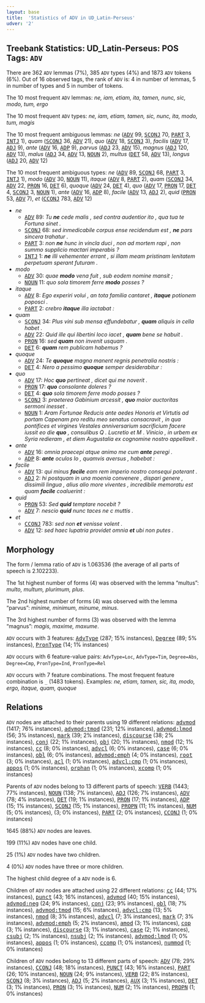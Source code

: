 ```yaml
---
layout: base
title:  'Statistics of ADV in UD_Latin-Perseus'
udver: '2'
---
```


## Treebank Statistics: UD_Latin-Perseus: POS Tags: `ADV`

There are 362 `ADV` lemmas (7%), 385 `ADV` types (4%) and 1873 `ADV` tokens (6%).
Out of 16 observed tags, the rank of `ADV` is: 4 in number of lemmas, 5 in number of types and 5 in number of tokens.

The 10 most frequent `ADV` lemmas: <em>ne, iam, etiam, ita, tamen, nunc, sic, modo, tum, ergo</em>

The 10 most frequent `ADV` types:  <em>ne, iam, etiam, tamen, sic, nunc, ita, modo, tum, magis</em>

The 10 most frequent ambiguous lemmas: <em>ne</em> (<tt><a href="la_perseus-pos-ADV.html">ADV</a></tt> 99, <tt><a href="la_perseus-pos-SCONJ.html">SCONJ</a></tt> 70, <tt><a href="la_perseus-pos-PART.html">PART</a></tt> 3, <tt><a href="la_perseus-pos-INTJ.html">INTJ</a></tt> 1), <em>quam</em> (<tt><a href="la_perseus-pos-SCONJ.html">SCONJ</a></tt> 36, <tt><a href="la_perseus-pos-ADV.html">ADV</a></tt> 21), <em>quo</em> (<tt><a href="la_perseus-pos-ADV.html">ADV</a></tt> 18, <tt><a href="la_perseus-pos-SCONJ.html">SCONJ</a></tt> 3), <em>facilis</em> (<tt><a href="la_perseus-pos-ADV.html">ADV</a></tt> 17, <tt><a href="la_perseus-pos-ADJ.html">ADJ</a></tt> 9), <em>ante</em> (<tt><a href="la_perseus-pos-ADV.html">ADV</a></tt> 16, <tt><a href="la_perseus-pos-ADP.html">ADP</a></tt> 9), <em>parvus</em> (<tt><a href="la_perseus-pos-ADJ.html">ADJ</a></tt> 23, <tt><a href="la_perseus-pos-ADV.html">ADV</a></tt> 15), <em>magnus</em> (<tt><a href="la_perseus-pos-ADJ.html">ADJ</a></tt> 120, <tt><a href="la_perseus-pos-ADV.html">ADV</a></tt> 13), <em>malus</em> (<tt><a href="la_perseus-pos-ADJ.html">ADJ</a></tt> 34, <tt><a href="la_perseus-pos-ADV.html">ADV</a></tt> 13, <tt><a href="la_perseus-pos-NOUN.html">NOUN</a></tt> 2), <em>multus</em> (<tt><a href="la_perseus-pos-DET.html">DET</a></tt> 58, <tt><a href="la_perseus-pos-ADV.html">ADV</a></tt> 13), <em>longus</em> (<tt><a href="la_perseus-pos-ADJ.html">ADJ</a></tt> 20, <tt><a href="la_perseus-pos-ADV.html">ADV</a></tt> 12)

The 10 most frequent ambiguous types:  <em>ne</em> (<tt><a href="la_perseus-pos-ADV.html">ADV</a></tt> 89, <tt><a href="la_perseus-pos-SCONJ.html">SCONJ</a></tt> 68, <tt><a href="la_perseus-pos-PART.html">PART</a></tt> 3, <tt><a href="la_perseus-pos-INTJ.html">INTJ</a></tt> 1), <em>modo</em> (<tt><a href="la_perseus-pos-ADV.html">ADV</a></tt> 30, <tt><a href="la_perseus-pos-NOUN.html">NOUN</a></tt> 11), <em>itaque</em> (<tt><a href="la_perseus-pos-ADV.html">ADV</a></tt> 8, <tt><a href="la_perseus-pos-PART.html">PART</a></tt> 2), <em>quam</em> (<tt><a href="la_perseus-pos-SCONJ.html">SCONJ</a></tt> 34, <tt><a href="la_perseus-pos-ADV.html">ADV</a></tt> 22, <tt><a href="la_perseus-pos-PRON.html">PRON</a></tt> 16, <tt><a href="la_perseus-pos-DET.html">DET</a></tt> 6), <em>quoque</em> (<tt><a href="la_perseus-pos-ADV.html">ADV</a></tt> 24, <tt><a href="la_perseus-pos-DET.html">DET</a></tt> 4), <em>quo</em> (<tt><a href="la_perseus-pos-ADV.html">ADV</a></tt> 17, <tt><a href="la_perseus-pos-PRON.html">PRON</a></tt> 17, <tt><a href="la_perseus-pos-DET.html">DET</a></tt> 4, <tt><a href="la_perseus-pos-SCONJ.html">SCONJ</a></tt> 3, <tt><a href="la_perseus-pos-NOUN.html">NOUN</a></tt> 1), <em>ante</em> (<tt><a href="la_perseus-pos-ADV.html">ADV</a></tt> 16, <tt><a href="la_perseus-pos-ADP.html">ADP</a></tt> 8), <em>facile</em> (<tt><a href="la_perseus-pos-ADV.html">ADV</a></tt> 13, <tt><a href="la_perseus-pos-ADJ.html">ADJ</a></tt> 2), <em>quid</em> (<tt><a href="la_perseus-pos-PRON.html">PRON</a></tt> 53, <tt><a href="la_perseus-pos-ADV.html">ADV</a></tt> 7), <em>et</em> (<tt><a href="la_perseus-pos-CCONJ.html">CCONJ</a></tt> 783, <tt><a href="la_perseus-pos-ADV.html">ADV</a></tt> 12)


* <em>ne</em>
  * <tt><a href="la_perseus-pos-ADV.html">ADV</a></tt> 89: <em>Tu <b>ne</b> cede malis , sed contra audentior ito , qua tua te Fortuna sinet .</em>
  * <tt><a href="la_perseus-pos-SCONJ.html">SCONJ</a></tt> 68: <em>sed inmedicabile corpus ense recidendum est , <b>ne</b> pars sincera trahatur .</em>
  * <tt><a href="la_perseus-pos-PART.html">PART</a></tt> 3: <em>non <b>ne</b> hunc in vincla duci , non ad mortem rapi , non summo supplicio mactari imperabis ?</em>
  * <tt><a href="la_perseus-pos-INTJ.html">INTJ</a></tt> 1: <em><b>ne</b> illi vehementer errant , si illam meam pristinam lenitatem perpetuam sperant futuram .</em>
* <em>modo</em>
  * <tt><a href="la_perseus-pos-ADV.html">ADV</a></tt> 30: <em>quae <b>modo</b> vena fuit , sub eodem nomine mansit ;</em>
  * <tt><a href="la_perseus-pos-NOUN.html">NOUN</a></tt> 11: <em>quo sola timorem ferre <b>modo</b> posses ?</em>
* <em>itaque</em>
  * <tt><a href="la_perseus-pos-ADV.html">ADV</a></tt> 8: <em>Ego experiri volui , an tota familia cantaret , <b>itaque</b> potionem poposci .</em>
  * <tt><a href="la_perseus-pos-PART.html">PART</a></tt> 2: <em>crebro <b>itaque</b> illa iactabat :</em>
* <em>quam</em>
  * <tt><a href="la_perseus-pos-SCONJ.html">SCONJ</a></tt> 34: <em>Plus vini sub mensa effundebatur , <b>quam</b> aliquis in cella habet .</em>
  * <tt><a href="la_perseus-pos-ADV.html">ADV</a></tt> 22: <em>Quid ille qui libertini loco iacet , <b>quam</b> bene se habuit .</em>
  * <tt><a href="la_perseus-pos-PRON.html">PRON</a></tt> 16: <em>sed <b>quam</b> non invenit usquam .</em>
  * <tt><a href="la_perseus-pos-DET.html">DET</a></tt> 6: <em><b>quam</b> rem publicam habemus ?</em>
* <em>quoque</em>
  * <tt><a href="la_perseus-pos-ADV.html">ADV</a></tt> 24: <em>Te <b>quoque</b> magna manent regnis penetralia nostris :</em>
  * <tt><a href="la_perseus-pos-DET.html">DET</a></tt> 4: <em>Nero a pessimo <b>quoque</b> semper desiderabitur :</em>
* <em>quo</em>
  * <tt><a href="la_perseus-pos-ADV.html">ADV</a></tt> 17: <em>Hoc <b>quo</b> pertineat , dicet qui me noverit .</em>
  * <tt><a href="la_perseus-pos-PRON.html">PRON</a></tt> 17: <em><b>quo</b> consolante doleres ?</em>
  * <tt><a href="la_perseus-pos-DET.html">DET</a></tt> 4: <em><b>quo</b> sola timorem ferre modo posses ?</em>
  * <tt><a href="la_perseus-pos-SCONJ.html">SCONJ</a></tt> 3: <em>praeterea Gabinium arcessit , <b>quo</b> maior auctoritas sermoni inesset .</em>
  * <tt><a href="la_perseus-pos-NOUN.html">NOUN</a></tt> 1: <em>Aram Fortunae Reducis ante aedes Honoris et Virtutis ad portam Capenam pro reditu meo senatus consacravit , in qua pontifices et virgines Vestales anniversarium sacrificium facere iussit eo die <b>quo</b> , consulibus Q . Lucretio et M . Vinicio , in urbem ex Syria redieram , et diem Augustalia ex cognomine nostro appellavit .</em>
* <em>ante</em>
  * <tt><a href="la_perseus-pos-ADV.html">ADV</a></tt> 16: <em>omnia praecepi atque animo me cum <b>ante</b> peregi .</em>
  * <tt><a href="la_perseus-pos-ADP.html">ADP</a></tt> 8: <em><b>ante</b> oculos Io , quamvis aversus , habebat :</em>
* <em>facile</em>
  * <tt><a href="la_perseus-pos-ADV.html">ADV</a></tt> 13: <em>qui minus <b>facile</b> eam rem imperio nostro consequi poterant .</em>
  * <tt><a href="la_perseus-pos-ADJ.html">ADJ</a></tt> 2: <em>hi postquam in una moenia convenere , dispari genere , dissimili lingua , alius alio more viventes , incredibile memoratu est quam <b>facile</b> coaluerint :</em>
* <em>quid</em>
  * <tt><a href="la_perseus-pos-PRON.html">PRON</a></tt> 53: <em>Sed <b>quid</b> temptare nocebit ?</em>
  * <tt><a href="la_perseus-pos-ADV.html">ADV</a></tt> 7: <em>nescio <b>quid</b> nunc taces ne c muttis .</em>
* <em>et</em>
  * <tt><a href="la_perseus-pos-CCONJ.html">CCONJ</a></tt> 783: <em>sed non <b>et</b> venisse volent .</em>
  * <tt><a href="la_perseus-pos-ADV.html">ADV</a></tt> 12: <em>sed haec lupatria providet omnia <b>et</b> ubi non putes .</em>

## Morphology

The form / lemma ratio of `ADV` is 1.063536 (the average of all parts of speech is 2.102233).

The 1st highest number of forms (4) was observed with the lemma “multus”: <em>multo, multum, plurimum, plus</em>.

The 2nd highest number of forms (4) was observed with the lemma “parvus”: <em>minime, minimum, minume, minus</em>.

The 3rd highest number of forms (3) was observed with the lemma “magnus”: <em>magis, maxime, maxume</em>.

`ADV` occurs with 3 features: <tt><a href="la_perseus-feat-AdvType.html">AdvType</a></tt> (287; 15% instances), <tt><a href="la_perseus-feat-Degree.html">Degree</a></tt> (89; 5% instances), <tt><a href="la_perseus-feat-PronType.html">PronType</a></tt> (14; 1% instances)

`ADV` occurs with 6 feature-value pairs: `AdvType=Loc`, `AdvType=Tim`, `Degree=Abs`, `Degree=Cmp`, `PronType=Ind`, `PronType=Rel`

`ADV` occurs with 7 feature combinations.
The most frequent feature combination is `_` (1483 tokens).
Examples: <em>ne, etiam, tamen, sic, ita, modo, ergo, itaque, quam, quoque</em>


## Relations

`ADV` nodes are attached to their parents using 19 different relations: <tt><a href="la_perseus-dep-advmod.html">advmod</a></tt> (1417; 76% instances), <tt><a href="la_perseus-dep-advmod-tmod.html">advmod:tmod</a></tt> (231; 12% instances), <tt><a href="la_perseus-dep-advmod-lmod.html">advmod:lmod</a></tt> (56; 3% instances), <tt><a href="la_perseus-dep-mark.html">mark</a></tt> (39; 2% instances), <tt><a href="la_perseus-dep-discourse.html">discourse</a></tt> (38; 2% instances), <tt><a href="la_perseus-dep-conj.html">conj</a></tt> (22; 1% instances), <tt><a href="la_perseus-dep-obj.html">obj</a></tt> (20; 1% instances), <tt><a href="la_perseus-dep-nmod.html">nmod</a></tt> (12; 1% instances), <tt><a href="la_perseus-dep-cc.html">cc</a></tt> (8; 0% instances), <tt><a href="la_perseus-dep-advcl.html">advcl</a></tt> (6; 0% instances), <tt><a href="la_perseus-dep-case.html">case</a></tt> (6; 0% instances), <tt><a href="la_perseus-dep-obl.html">obl</a></tt> (6; 0% instances), <tt><a href="la_perseus-dep-advmod-emph.html">advmod:emph</a></tt> (4; 0% instances), <tt><a href="la_perseus-dep-root.html">root</a></tt> (3; 0% instances), <tt><a href="la_perseus-dep-acl.html">acl</a></tt> (1; 0% instances), <tt><a href="la_perseus-dep-advcl-cmp.html">advcl:cmp</a></tt> (1; 0% instances), <tt><a href="la_perseus-dep-appos.html">appos</a></tt> (1; 0% instances), <tt><a href="la_perseus-dep-orphan.html">orphan</a></tt> (1; 0% instances), <tt><a href="la_perseus-dep-xcomp.html">xcomp</a></tt> (1; 0% instances)

Parents of `ADV` nodes belong to 13 different parts of speech: <tt><a href="la_perseus-pos-VERB.html">VERB</a></tt> (1443; 77% instances), <tt><a href="la_perseus-pos-NOUN.html">NOUN</a></tt> (138; 7% instances), <tt><a href="la_perseus-pos-ADJ.html">ADJ</a></tt> (126; 7% instances), <tt><a href="la_perseus-pos-ADV.html">ADV</a></tt> (78; 4% instances), <tt><a href="la_perseus-pos-DET.html">DET</a></tt> (19; 1% instances), <tt><a href="la_perseus-pos-PRON.html">PRON</a></tt> (17; 1% instances), <tt><a href="la_perseus-pos-ADP.html">ADP</a></tt> (15; 1% instances), <tt><a href="la_perseus-pos-SCONJ.html">SCONJ</a></tt> (15; 1% instances), <tt><a href="la_perseus-pos-PROPN.html">PROPN</a></tt> (11; 1% instances), <tt><a href="la_perseus-pos-NUM.html">NUM</a></tt> (5; 0% instances),  (3; 0% instances), <tt><a href="la_perseus-pos-PART.html">PART</a></tt> (2; 0% instances), <tt><a href="la_perseus-pos-CCONJ.html">CCONJ</a></tt> (1; 0% instances)

1645 (88%) `ADV` nodes are leaves.

199 (11%) `ADV` nodes have one child.

25 (1%) `ADV` nodes have two children.

4 (0%) `ADV` nodes have three or more children.

The highest child degree of a `ADV` node is 6.

Children of `ADV` nodes are attached using 22 different relations: <tt><a href="la_perseus-dep-cc.html">cc</a></tt> (44; 17% instances), <tt><a href="la_perseus-dep-punct.html">punct</a></tt> (43; 16% instances), <tt><a href="la_perseus-dep-advmod.html">advmod</a></tt> (40; 15% instances), <tt><a href="la_perseus-dep-advmod-neg.html">advmod:neg</a></tt> (24; 9% instances), <tt><a href="la_perseus-dep-conj.html">conj</a></tt> (23; 9% instances), <tt><a href="la_perseus-dep-obl.html">obl</a></tt> (18; 7% instances), <tt><a href="la_perseus-dep-advmod-tmod.html">advmod:tmod</a></tt> (15; 6% instances), <tt><a href="la_perseus-dep-advcl-cmp.html">advcl:cmp</a></tt> (13; 5% instances), <tt><a href="la_perseus-dep-nmod.html">nmod</a></tt> (8; 3% instances), <tt><a href="la_perseus-dep-advcl.html">advcl</a></tt> (7; 3% instances), <tt><a href="la_perseus-dep-mark.html">mark</a></tt> (7; 3% instances), <tt><a href="la_perseus-dep-advmod-emph.html">advmod:emph</a></tt> (5; 2% instances), <tt><a href="la_perseus-dep-amod.html">amod</a></tt> (3; 1% instances), <tt><a href="la_perseus-dep-cop.html">cop</a></tt> (3; 1% instances), <tt><a href="la_perseus-dep-discourse.html">discourse</a></tt> (3; 1% instances), <tt><a href="la_perseus-dep-case.html">case</a></tt> (2; 1% instances), <tt><a href="la_perseus-dep-csubj.html">csubj</a></tt> (2; 1% instances), <tt><a href="la_perseus-dep-nsubj.html">nsubj</a></tt> (2; 1% instances), <tt><a href="la_perseus-dep-advmod-lmod.html">advmod:lmod</a></tt> (1; 0% instances), <tt><a href="la_perseus-dep-appos.html">appos</a></tt> (1; 0% instances), <tt><a href="la_perseus-dep-ccomp.html">ccomp</a></tt> (1; 0% instances), <tt><a href="la_perseus-dep-nummod.html">nummod</a></tt> (1; 0% instances)

Children of `ADV` nodes belong to 13 different parts of speech: <tt><a href="la_perseus-pos-ADV.html">ADV</a></tt> (78; 29% instances), <tt><a href="la_perseus-pos-CCONJ.html">CCONJ</a></tt> (48; 18% instances), <tt><a href="la_perseus-pos-PUNCT.html">PUNCT</a></tt> (43; 16% instances), <tt><a href="la_perseus-pos-PART.html">PART</a></tt> (26; 10% instances), <tt><a href="la_perseus-pos-NOUN.html">NOUN</a></tt> (24; 9% instances), <tt><a href="la_perseus-pos-VERB.html">VERB</a></tt> (22; 8% instances), <tt><a href="la_perseus-pos-SCONJ.html">SCONJ</a></tt> (8; 3% instances), <tt><a href="la_perseus-pos-ADJ.html">ADJ</a></tt> (5; 2% instances), <tt><a href="la_perseus-pos-AUX.html">AUX</a></tt> (3; 1% instances), <tt><a href="la_perseus-pos-DET.html">DET</a></tt> (3; 1% instances), <tt><a href="la_perseus-pos-PRON.html">PRON</a></tt> (3; 1% instances), <tt><a href="la_perseus-pos-NUM.html">NUM</a></tt> (2; 1% instances), <tt><a href="la_perseus-pos-PROPN.html">PROPN</a></tt> (1; 0% instances)

